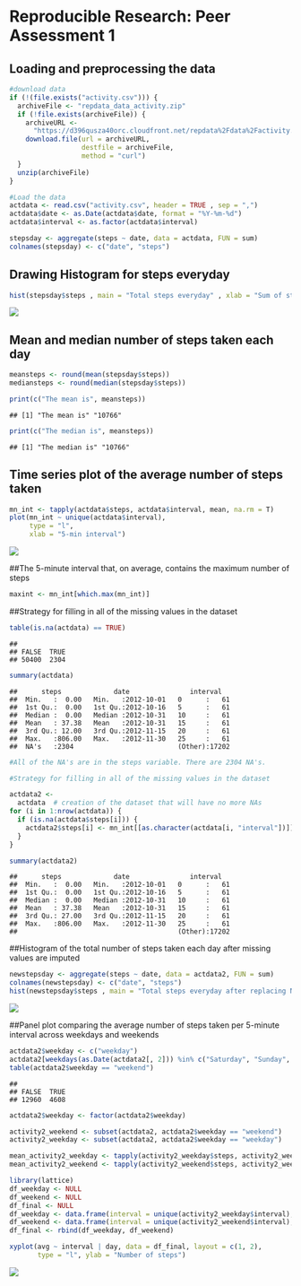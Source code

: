 Reproducible Research: Peer Assessment 1
================

## Loading and preprocessing the data

``` r
#download data
if (!(file.exists("activity.csv"))) {
  archiveFile <- "repdata_data_activity.zip"
  if (!file.exists(archiveFile)) {
    archiveURL <-
      "https://d396qusza40orc.cloudfront.net/repdata%2Fdata%2Factivity.zip"
    download.file(url = archiveURL,
                  destfile = archiveFile,
                  method = "curl")
  }
  unzip(archiveFile)
}

#Load the data
actdata <- read.csv("activity.csv", header = TRUE , sep = ",")
actdata$date <- as.Date(actdata$date, format = "%Y-%m-%d")
actdata$interval <- as.factor(actdata$interval)

stepsday <- aggregate(steps ~ date, data = actdata, FUN = sum)
colnames(stepsday) <- c("date", "steps")
```

## Drawing Histogram for steps everyday

``` r
hist(stepsday$steps , main = "Total steps everyday" , xlab = "Sum of steps")
```

![](PA1_template_files/figure-gfm/unnamed-chunk-2-1.png)<!-- -->

## Mean and median number of steps taken each day

``` r
meansteps <- round(mean(stepsday$steps))
mediansteps <- round(median(stepsday$steps))

print(c("The mean is", meansteps))
```

    ## [1] "The mean is" "10766"

``` r
print(c("The median is", meansteps))
```

    ## [1] "The median is" "10766"

## Time series plot of the average number of steps taken

``` r
mn_int <- tapply(actdata$steps, actdata$interval, mean, na.rm = T)
plot(mn_int ~ unique(actdata$interval),
     type = "l",
     xlab = "5-min interval")
```

![](PA1_template_files/figure-gfm/unnamed-chunk-4-1.png)<!-- -->

\#\#The 5-minute interval that, on average, contains the maximum number
of steps

``` r
maxint <- mn_int[which.max(mn_int)]
```

\#\#Strategy for filling in all of the missing values in the dataset

``` r
table(is.na(actdata) == TRUE)
```

    ## 
    ## FALSE  TRUE 
    ## 50400  2304

``` r
summary(actdata)
```

    ##      steps             date               interval    
    ##  Min.   :  0.00   Min.   :2012-10-01   0      :   61  
    ##  1st Qu.:  0.00   1st Qu.:2012-10-16   5      :   61  
    ##  Median :  0.00   Median :2012-10-31   10     :   61  
    ##  Mean   : 37.38   Mean   :2012-10-31   15     :   61  
    ##  3rd Qu.: 12.00   3rd Qu.:2012-11-15   20     :   61  
    ##  Max.   :806.00   Max.   :2012-11-30   25     :   61  
    ##  NA's   :2304                          (Other):17202

``` r
#All of the NA's are in the steps variable. There are 2304 NA's.

#Strategy for filling in all of the missing values in the dataset

actdata2 <-
  actdata  # creation of the dataset that will have no more NAs
for (i in 1:nrow(actdata)) {
  if (is.na(actdata$steps[i])) {
    actdata2$steps[i] <- mn_int[[as.character(actdata[i, "interval"])]]
  }
}

summary(actdata2)
```

    ##      steps             date               interval    
    ##  Min.   :  0.00   Min.   :2012-10-01   0      :   61  
    ##  1st Qu.:  0.00   1st Qu.:2012-10-16   5      :   61  
    ##  Median :  0.00   Median :2012-10-31   10     :   61  
    ##  Mean   : 37.38   Mean   :2012-10-31   15     :   61  
    ##  3rd Qu.: 27.00   3rd Qu.:2012-11-15   20     :   61  
    ##  Max.   :806.00   Max.   :2012-11-30   25     :   61  
    ##                                        (Other):17202

\#\#Histogram of the total number of steps taken each day after missing
values are imputed

``` r
newstepsday <- aggregate(steps ~ date, data = actdata2, FUN = sum)
colnames(newstepsday) <- c("date", "steps")
hist(newstepsday$steps , main = "Total steps everyday after replacing NA" , xlab = "Sum of steps")
```

![](PA1_template_files/figure-gfm/unnamed-chunk-7-1.png)<!-- -->

\#\#Panel plot comparing the average number of steps taken per 5-minute
interval across weekdays and weekends

``` r
actdata2$weekday <- c("weekday")
actdata2[weekdays(as.Date(actdata2[, 2])) %in% c("Saturday", "Sunday", "samedi", "dimanche", "saturday", "sunday", "Samedi", "Dimanche"), ][4] <- c("weekend")
table(actdata2$weekday == "weekend")
```

    ## 
    ## FALSE  TRUE 
    ## 12960  4608

``` r
actdata2$weekday <- factor(actdata2$weekday)

activity2_weekend <- subset(actdata2, actdata2$weekday == "weekend")
activity2_weekday <- subset(actdata2, actdata2$weekday == "weekday")

mean_activity2_weekday <- tapply(activity2_weekday$steps, activity2_weekday$interval, mean)
mean_activity2_weekend <- tapply(activity2_weekend$steps, activity2_weekend$interval, mean)

library(lattice)
df_weekday <- NULL
df_weekend <- NULL
df_final <- NULL
df_weekday <- data.frame(interval = unique(activity2_weekday$interval), avg = as.numeric(mean_activity2_weekday), day = rep("weekday", length(mean_activity2_weekday)))
df_weekend <- data.frame(interval = unique(activity2_weekend$interval), avg = as.numeric(mean_activity2_weekend), day = rep("weekend", length(mean_activity2_weekend)))
df_final <- rbind(df_weekday, df_weekend)

xyplot(avg ~ interval | day, data = df_final, layout = c(1, 2), 
       type = "l", ylab = "Number of steps")
```

![](PA1_template_files/figure-gfm/unnamed-chunk-8-1.png)<!-- -->
